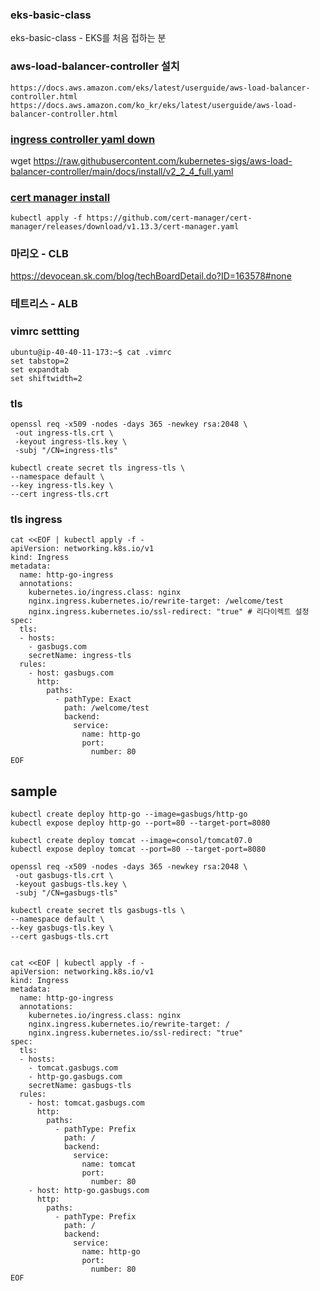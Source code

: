 ### eks-basic-class
eks-basic-class - EKS를 처음 접하는 분

### aws-load-balancer-controller 설치
```
https://docs.aws.amazon.com/eks/latest/userguide/aws-load-balancer-controller.html
https://docs.aws.amazon.com/ko_kr/eks/latest/userguide/aws-load-balancer-controller.html
```
### [ingress controller yaml down](https://github.com/kubernetes-sigs/aws-load-balancer-controller/blob/main/docs/install/v2_2_4_full.yaml)
wget https://raw.githubusercontent.com/kubernetes-sigs/aws-load-balancer-controller/main/docs/install/v2_2_4_full.yaml


### [cert manager install](https://cert-manager.io/docs/installation/)
```
kubectl apply -f https://github.com/cert-manager/cert-manager/releases/download/v1.13.3/cert-manager.yaml
```

### 마리오 - CLB
https://devocean.sk.com/blog/techBoardDetail.do?ID=163578#none


### 테트리스 - ALB



### vimrc settting
```
ubuntu@ip-40-40-11-173:~$ cat .vimrc 
set tabstop=2
set expandtab
set shiftwidth=2
```


### tls
```
openssl req -x509 -nodes -days 365 -newkey rsa:2048 \
 -out ingress-tls.crt \
 -keyout ingress-tls.key \
 -subj "/CN=ingress-tls" 

kubectl create secret tls ingress-tls \
--namespace default \
--key ingress-tls.key \
--cert ingress-tls.crt
```

### tls ingress 
```
cat <<EOF | kubectl apply -f -
apiVersion: networking.k8s.io/v1
kind: Ingress
metadata:
  name: http-go-ingress
  annotations:
    kubernetes.io/ingress.class: nginx
    nginx.ingress.kubernetes.io/rewrite-target: /welcome/test
    nginx.ingress.kubernetes.io/ssl-redirect: "true" # 리다이렉트 설정
spec:
  tls:
  - hosts:
    - gasbugs.com
    secretName: ingress-tls
  rules:
    - host: gasbugs.com
      http:
        paths:
          - pathType: Exact
            path: /welcome/test
            backend:
              service:
                name: http-go
                port:
                  number: 80
EOF

```

## sample
```
kubectl create deploy http-go --image=gasbugs/http-go
kubectl expose deploy http-go --port=80 --target-port=8080

kubectl create deploy tomcat --image=consol/tomcat07.0
kubectl expose deploy tomcat --port=80 --target-port=8080

openssl req -x509 -nodes -days 365 -newkey rsa:2048 \
 -out gasbugs-tls.crt \
 -keyout gasbugs-tls.key \
 -subj "/CN=gasbugs-tls" 

kubectl create secret tls gasbugs-tls \
--namespace default \
--key gasbugs-tls.key \
--cert gasbugs-tls.crt


cat <<EOF | kubectl apply -f -
apiVersion: networking.k8s.io/v1
kind: Ingress
metadata:
  name: http-go-ingress
  annotations:
    kubernetes.io/ingress.class: nginx
    nginx.ingress.kubernetes.io/rewrite-target: /
    nginx.ingress.kubernetes.io/ssl-redirect: "true"
spec:
  tls:
  - hosts:
    - tomcat.gasbugs.com
    - http-go.gasbugs.com
    secretName: gasbugs-tls
  rules:
    - host: tomcat.gasbugs.com
      http:
        paths:
          - pathType: Prefix
            path: /
            backend:
              service:
                name: tomcat
                port:
                  number: 80
    - host: http-go.gasbugs.com
      http:
        paths:
          - pathType: Prefix
            path: /
            backend:
              service:
                name: http-go
                port:
                  number: 80
EOF
```